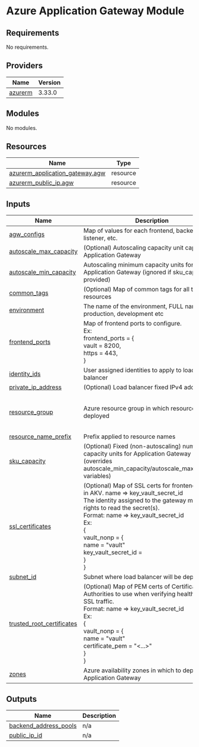 # Azure Application Gateway Module

<!-- BEGIN_TF_DOCS -->
## Requirements

No requirements.

## Providers

| Name | Version |
|------|---------|
| <a name="provider_azurerm"></a> [azurerm](#provider\_azurerm) | 3.33.0 |

## Modules

No modules.

## Resources

| Name | Type |
|------|------|
| [azurerm_application_gateway.agw](https://registry.terraform.io/providers/hashicorp/azurerm/latest/docs/resources/application_gateway) | resource |
| [azurerm_public_ip.agw](https://registry.terraform.io/providers/hashicorp/azurerm/latest/docs/resources/public_ip) | resource |

## Inputs

| Name | Description | Type | Default | Required |
|------|-------------|------|---------|:--------:|
| <a name="input_agw_configs"></a> [agw\_configs](#input\_agw\_configs) | Map of values for each frontend, backend, listener, etc. | `any` | n/a | yes |
| <a name="input_autoscale_max_capacity"></a> [autoscale\_max\_capacity](#input\_autoscale\_max\_capacity) | (Optional) Autoscaling capacity unit cap for Application Gateway | `number` | `null` | no |
| <a name="input_autoscale_min_capacity"></a> [autoscale\_min\_capacity](#input\_autoscale\_min\_capacity) | Autoscaling minimum capacity units for Application Gateway (ignored if sku\_capacity is provided) | `number` | `0` | no |
| <a name="input_common_tags"></a> [common\_tags](#input\_common\_tags) | (Optional) Map of common tags for all taggable resources | `map(string)` | `{}` | no |
| <a name="input_environment"></a> [environment](#input\_environment) | The name of the environment, FULL name, i.e. production, development etc | `string` | n/a | yes |
| <a name="input_frontend_ports"></a> [frontend\_ports](#input\_frontend\_ports) | Map of frontend ports to configure.<br>Ex:<br>frontend\_ports = {<br>  vault = 8200,<br>  https = 443,<br>} | `map(string)` | n/a | yes |
| <a name="input_identity_ids"></a> [identity\_ids](#input\_identity\_ids) | User assigned identities to apply to load balancer | `list(string)` | n/a | yes |
| <a name="input_private_ip_address"></a> [private\_ip\_address](#input\_private\_ip\_address) | (Optional) Load balancer fixed IPv4 address | `string` | `null` | no |
| <a name="input_resource_group"></a> [resource\_group](#input\_resource\_group) | Azure resource group in which resources will be deployed | <pre>object({<br>    location = string<br>    name     = string<br>  })</pre> | n/a | yes |
| <a name="input_resource_name_prefix"></a> [resource\_name\_prefix](#input\_resource\_name\_prefix) | Prefix applied to resource names | `string` | n/a | yes |
| <a name="input_sku_capacity"></a> [sku\_capacity](#input\_sku\_capacity) | (Optional) Fixed (non-autoscaling) number of capacity units for Application Gateway (overrides autoscale\_min\_capacity/autoscale\_max\_capacity variables) | `number` | `null` | no |
| <a name="input_ssl_certificates"></a> [ssl\_certificates](#input\_ssl\_certificates) | (Optional) Map of SSL certs for frontend, stored in AKV. name => key\_vault\_secret\_id<br>The identity assigned to the gateway must have rights to read the secret(s).<br>Format: name => key\_vault\_secret\_id<br>Ex:<br>{<br>  vault\_nonp = {<br>    name = "vault"<br>    key\_vault\_secret\_id = <id of secret in keyvault><br>  }<br>} | `any` | `{}` | no |
| <a name="input_subnet_id"></a> [subnet\_id](#input\_subnet\_id) | Subnet where load balancer will be deployed | `string` | n/a | yes |
| <a name="input_trusted_root_certificates"></a> [trusted\_root\_certificates](#input\_trusted\_root\_certificates) | (Optional) Map of PEM certs of Certificate Authorities to use when verifying health probe SSL traffic.<br>Format: name => key\_vault\_secret\_id<br>Ex:<br>{<br>  vault\_nonp = {<br>    name = "vault"<br>    certificate\_pem = "<...>"<br>  }<br>} | `any` | `{}` | no |
| <a name="input_zones"></a> [zones](#input\_zones) | Azure availability zones in which to deploy the Application Gateway | `list(string)` | `null` | no |

## Outputs

| Name | Description |
|------|-------------|
| <a name="output_backend_address_pools"></a> [backend\_address\_pools](#output\_backend\_address\_pools) | n/a |
| <a name="output_public_ip_id"></a> [public\_ip\_id](#output\_public\_ip\_id) | n/a |
<!-- END_TF_DOCS -->